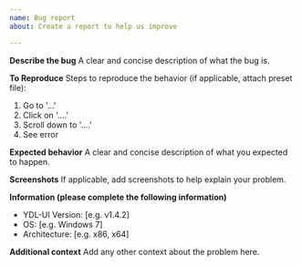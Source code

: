 ```yaml
---
name: Bug report
about: Create a report to help us improve

---
```


**Describe the bug**
A clear and concise description of what the bug is.

**To Reproduce**
Steps to reproduce the behavior (if applicable, attach preset file):
1. Go to '...'
2. Click on '....'
3. Scroll down to '....'
4. See error

**Expected behavior**
A clear and concise description of what you expected to happen.

**Screenshots**
If applicable, add screenshots to help explain your problem.

**Information (please complete the following information)**
 - YDL-UI Version: [e.g. v1.4.2]
 - OS: [e.g. Windows 7]
 -  Architecture: [e.g. x86, x64]


**Additional context**
Add any other context about the problem here.
